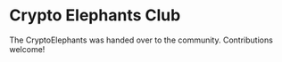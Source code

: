 # Crypto Elephants Club

The CryptoElephants was handed over to the community. Contributions welcome!

